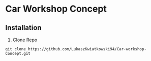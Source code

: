 # Car Workshop Concept

## Installation

1. Clone Repo
```
git clone https://github.com/LukaszKwiatkowski94/Car-workshop-Concept.git
```
